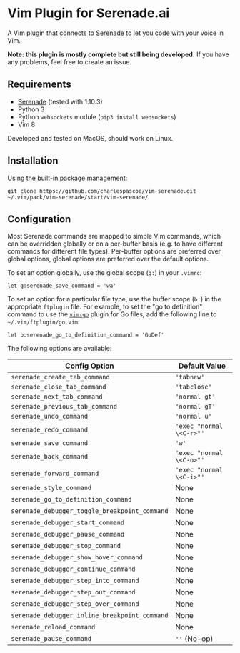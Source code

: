 # Vim Plugin for Serenade.ai

A Vim plugin that connects to [Serenade](https://serenade.ai) to let you code
with your voice in Vim.

**Note: this plugin is mostly complete but still being developed.** If you have
any problems, feel free to create an issue.

## Requirements

- [Serenade](https://serenade.ai/download) (tested with 1.10.3)
- Python 3
- Python `websockets` module (`pip3 install websockets`)
- Vim 8

Developed and tested on MacOS, should work on Linux.

## Installation

Using the built-in package management:

```
git clone https://github.com/charlespascoe/vim-serenade.git ~/.vim/pack/vim-serenade/start/vim-serenade/
```

## Configuration

Most Serenade commands are mapped to simple Vim commands, which can be
overridden globally or on a per-buffer basis (e.g. to have different commands
for different file types). Per-buffer options are preferred over global
options, global options are preferred over the default options.

To set an option globally, use the global scope (`g:`) in your `.vimrc`:

```
let g:serenade_save_command = 'wa'
```

To set an option for a particular file type, use the buffer scope (`b:`) in the
appropriate `ftplugin` file. For example, to set the "go to definition" command
to use the [`vim-go`](https://github.com/fatih/vim-go) plugin for Go files, add
the following line to `~/.vim/ftplugin/go.vim`:

```
let b:serenade_go_to_definition_command = 'GoDef'
```

The following options are available:

| Config Option | Default Value |
|---------------|-----------------|
| `serenade_create_tab_command` | `'tabnew'` |
| `serenade_close_tab_command` | `'tabclose'` |
| `serenade_next_tab_command` | `'normal gt'` |
| `serenade_previous_tab_command` | `'normal gT'` |
| `serenade_undo_command` | `'normal u'` |
| `serenade_redo_command` | `'exec "normal \<C-r>"'` |
| `serenade_save_command` | `'w'` |
| `serenade_back_command` | `'exec "normal \<C-o>"'` |
| `serenade_forward_command` | `'exec "normal \<C-i>"'` |
| `serenade_style_command` | None |
| `serenade_go_to_definition_command` | None |
| `serenade_debugger_toggle_breakpoint_command` | None |
| `serenade_debugger_start_command` | None |
| `serenade_debugger_pause_command` | None |
| `serenade_debugger_stop_command` | None |
| `serenade_debugger_show_hover_command` | None |
| `serenade_debugger_continue_command` | None |
| `serenade_debugger_step_into_command` | None |
| `serenade_debugger_step_out_command` | None |
| `serenade_debugger_step_over_command` | None |
| `serenade_debugger_inline_breakpoint_command` | None |
| `serenade_reload_command` | None |
| `serenade_pause_command` | `''` (No-op) |
